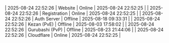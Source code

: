 | 2025-08-24 22:52:26 | Website | Online | 2025-08-24 22:52:25 |
| 2025-08-24 22:52:26 | Registration | Online | 2025-08-24 22:52:25 |
| 2025-08-24 22:52:26 | Auth Server | Offline | 2025-08-18 09:33:31 |
| 2025-08-24 22:52:26 | Kezan (PvE) | Offline | 2025-08-03 17:58:02 |
| 2025-08-24 22:52:26 | Gurubashi (PvP) | Offline | 2025-08-23 21:44:06 |
| 2025-08-24 22:52:26 | Cloudflare | Online | 2025-08-24 22:52:25 |
